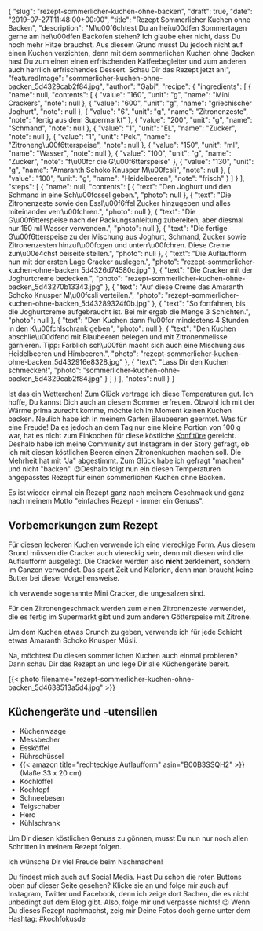 {
    "slug": "rezept-sommerlicher-kuchen-ohne-backen",
    "draft": true,
    "date": "2019-07-27T11:48:00+00:00",
    "title": "Rezept Sommerlicher Kuchen ohne Backen",
    "description": "M\u00f6chtest Du an hei\u00dfen Sommertagen gerne am hei\u00dfen Backofen stehen?  Ich glaube eher nicht, dass Du noch mehr Hitze brauchst. Aus diesem Grund musst Du jedoch nicht auf einen Kuchen verzichten, denn mit dem sommerlichen Kuchen ohne Backen hast Du zum einen einen erfrischenden Kaffeebegleiter und zum anderen auch herrlich erfrischendes Dessert. Schau Dir das Rezept jetzt an!",
    "featuredImage": "sommerlicher-kuchen-ohne-backen_5d4329cab2f84.jpg",
    "author": "Gabi",
    "recipe": {
        "ingredients": [
            {
                "name": null,
                "contents": [
                    {
                        "value": "160",
                        "unit": "g",
                        "name": "Mini Crackers",
                        "note": null
                    },
                    {
                        "value": "600",
                        "unit": "g",
                        "name": "griechischer Joghurt",
                        "note": null
                    },
                    {
                        "value": "6",
                        "unit": "g",
                        "name": "Zitronenzeste",
                        "note": "fertig aus dem Supermarkt"
                    },
                    {
                        "value": "200",
                        "unit": "g",
                        "name": "Schmand",
                        "note": null
                    },
                    {
                        "value": "1",
                        "unit": "EL",
                        "name": "Zucker",
                        "note": null
                    },
                    {
                        "value": "1",
                        "unit": "Pck.",
                        "name": "Zitroneng\u00f6tterspeise",
                        "note": null
                    },
                    {
                        "value": "150",
                        "unit": "ml",
                        "name": "Wasser",
                        "note": null
                    },
                    {
                        "value": "100",
                        "unit": "g",
                        "name": "Zucker",
                        "note": "f\u00fcr die G\u00f6tterspeise"
                    },
                    {
                        "value": "130",
                        "unit": "g",
                        "name": "Amaranth Schoko Knusper M\u00fcsli",
                        "note": null
                    },
                    {
                        "value": "100",
                        "unit": "g",
                        "name": "Heidelbeeren",
                        "note": "frisch"
                    }
                ]
            }
        ],
        "steps": [
            {
                "name": null,
                "contents": [
                    {
                        "text": "Den Joghurt und den Schmand in eine Sch\u00fcssel geben.",
                        "photo": null
                    },
                    {
                        "text": "Die Zitronenzeste sowie den Essl\u00f6ffel Zucker hinzugeben und alles miteinander verr\u00fchren.",
                        "photo": null
                    },
                    {
                        "text": "Die G\u00f6tterspeise nach der Packungsanleitung zubereiten, aber diesmal nur 150 ml Wasser verwenden.",
                        "photo": null
                    },
                    {
                        "text": "Die fertige G\u00f6tterspeise zu der Mischung aus Joghurt, Schmand, Zucker sowie Zitronenzesten hinzuf\u00fcgen und unterr\u00fchren. Diese Creme zun\u00e4chst beiseite stellen.",
                        "photo": null
                    },
                    {
                        "text": "Die Auflaufform nun mit der ersten Lage Cracker auslegen.",
                        "photo": "rezept-sommerlicher-kuchen-ohne-backen_5d4326d74580c.jpg"
                    },
                    {
                        "text": "Die Cracker mit der Joghurtcreme bedecken.",
                        "photo": "rezept-sommerlicher-kuchen-ohne-backen_5d43270b13343.jpg"
                    },
                    {
                        "text": "Auf diese Creme das Amaranth Schoko Knusper M\u00fcsli verteilen.",
                        "photo": "rezept-sommerlicher-kuchen-ohne-backen_5d43289324f0b.jpg"
                    },
                    {
                        "text": "So fortfahren, bis die Joghurtcreme aufgebraucht ist. Bei mir ergab die Menge 3 Schichten.",
                        "photo": null
                    },
                    {
                        "text": "Den Kuchen dann f\u00fcr mindestens 4 Stunden in den K\u00fchlschrank geben",
                        "photo": null
                    },
                    {
                        "text": "Den Kuchen abschlie\u00dfend mit Blaubeeren belegen und mit Zitronenmelisse garnieren. Tipp: Farblich sch\u00f6n macht sich auch eine Mischung aus Heidelbeeren und Himbeeren.",
                        "photo": "rezept-sommerlicher-kuchen-ohne-backen_5d432916e8328.jpg"
                    },
                    {
                        "text": "Lass Dir den Kuchen schmecken!",
                        "photo": "sommerlicher-kuchen-ohne-backen_5d4329cab2f84.jpg"
                    }
                ]
            }
        ],
        "notes": null
    }
}

Ist das ein Wetterchen! Zum Glück vertrage ich diese Temperaturen gut. Ich hoffe, Du kannst Dich auch an diesem Sommer erfreuen. Obwohl ich mit der Wärme prima zurecht komme, möchte ich im Moment keinen Kuchen backen. Neulich habe ich in meinem Garten Blaubeeren geerntet. Was für eine Freude! Da es jedoch an dem Tag nur eine kleine Portion von 100 g war, hat es nicht zum Einkochen für diese köstliche [Konfitüre](https://kochfokus.de/artikel/erdbeer-heidelbeerkonfituere/ "Konfitüre") gereicht. Deshalb habe ich meine Community auf Instagram in der Story gefragt, ob ich mit diesen köstlichen Beeren einen Zitronenkuchen machen soll. Die Mehrheit hat mit "Ja" abgestimmt. Zum Glück habe ich gefragt "machen" und nicht "backen". 😉Deshalb folgt nun ein diesen Temperaturen angepasstes Rezept für einen sommerlichen Kuchen ohne Backen.

Es ist wieder einmal ein Rezept ganz nach meinem Geschmack und ganz nach meinem Motto "einfaches Rezept - immer ein Genuss".

## Vorbemerkungen zum Rezept

Für diesen leckeren Kuchen verwende ich eine viereckige Form. Aus diesem Grund müssen die Cracker auch viereckig sein, denn mit diesen wird die Auflaufform ausgelegt. Die Cracker werden also **nicht** zerkleinert, sondern im Ganzen verwendet. Das spart Zeit und Kalorien, denn man braucht keine Butter bei dieser Vorgehensweise.

Ich verwende sogenannte Mini Cracker, die ungesalzen sind.

Für den Zitronengeschmack werden zum einen Zitronenzeste verwendet, die es fertig im Supermarkt gibt und zum anderen Götterspeise mit Zitrone.

Um dem Kuchen etwas Crunch zu geben, verwende ich für jede Schicht etwas Amaranth Schoko Knusper Müsli.

Na, möchtest Du diesen sommerlichen Kuchen auch einmal probieren? Dann schau Dir das Rezept an und lege Dir alle Küchengeräte bereit.

{{< photo filename="rezept-sommerlicher-kuchen-ohne-backen_5d4638513a5d4.jpg" >}}

## Küchengeräte und -utensilien

- Küchenwaage
- Messbecher
- Essköffel
- Rührschüssel
- {{< amazon title="rechteckige Auflaufform" asin="B00B3SSQH2" >}} (Maße 33 x 20 cm)
- Kochlöffel
- Kochtopf
- Schneebesen
- Teigschaber
- Herd
- Kühlschrank

Um Dir diesen köstlichen Genuss zu gönnen, musst Du nun nur noch allen Schritten in meinem Rezept folgen.

Ich wünsche Dir viel Freude beim Nachmachen!

Du findest mich auch auf Social Media. Hast Du schon die roten Buttons oben auf dieser Seite gesehen? Klicke sie an und folge mir auch auf Instagram, Twitter und Facebook, denn ich zeige dort Sachen, die es nicht unbedingt auf dem Blog gibt. Also, folge mir und verpasse nichts! 😉 Wenn Du dieses Rezept nachmachst, zeig mir Deine Fotos doch gerne unter dem Hashtag: #kochfokusde